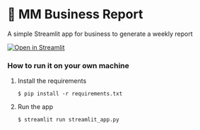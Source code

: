 # 📝 MM Business Report

A simple Streamlit app for business to generate a weekly report

[![Open in Streamlit](https://static.streamlit.io/badges/streamlit_badge_black_white.svg)](https://mm-business-report.streamlit.app/)

### How to run it on your own machine

1. Install the requirements

   ```
   $ pip install -r requirements.txt
   ```

2. Run the app

   ```
   $ streamlit run streamlit_app.py
   ```
